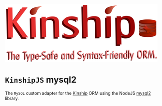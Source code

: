 ![Kinship Logo Title & Description](https://raw.githubusercontent.com/kinshipjs/branding/main/kinship-logo-with-description.png)

# `KinshipJS` mysql2

The `MySQL` custom adapter for the [Kinship](https://www.github.com/kinshipjs/core) ORM using the NodeJS [mysql2](https://npmjs.com/package/mysql2) library.